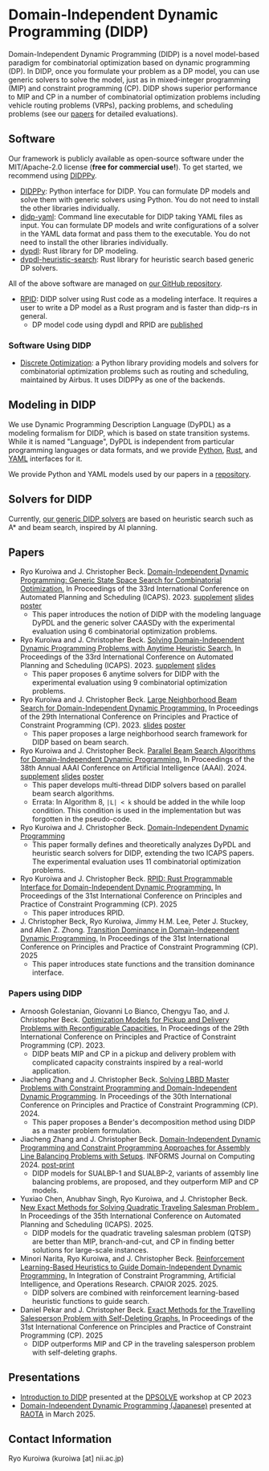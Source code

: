 # Domain-Independent Dynamic Programming (DIDP)

Domain-Independent Dynamic Programming (DIDP) is a novel model-based paradigm for combinatorial optimization based on dynamic programming (DP).
In DIDP, once you formulate your problem as a DP model, you can use generic solvers to solve the model, just as in mixed-integer programming (MIP) and constraint programming (CP).
DIDP shows superior performance to MIP and CP in a number of combinatorial optimization problems including vehicle routing problems (VRPs), packing problems, and scheduling problems (see our [papers](#papers) for detailed evaluations).

## Software

Our framework is publicly available as open-source software under the MIT/Apache-2.0 license (**free for commercial use!**).
To get started, we recommend using [DIDPPy](https://didppy.rtfd.io).

- [DIDPPy](https://didppy.rtfd.io): Python interface for DIDP. You can formulate DP models and solve them with generic solvers using Python. You do not need to install the other libraries individually.
- [didp-yaml](https://crates.io/crates/didp-yaml): Command line executable for DIDP taking YAML files as input. You can formulate DP models and write configurations of a solver in the YAML data format and pass them to the executable. You do not need to install the other libraries individually.
- [dypdl](https://crates.io/crates/dypdl): Rust library for DP modeling.
- [dypdl-heuristic-search](https://crates.io/crates/dypdl-heuristic-search): Rust library for heuristic search based generic DP solvers.

All of the above software are managed on [our GitHub repository](https://github.com/domain-independent-dp/didp-rs).

- [RPID](https://github.com/domain-independent-dp/rpid): DIDP solver using Rust code as a modeling interface. It requires a user to write a DP model as a Rust program and is faster than didp-rs in general.
  - DP model code using dypdl and RPID are [published](https://github.com/Kurorororo/didp-rust-model)

### Software Using DIDP

- [Discrete Optimization](https://github.com/airbus/discrete-optimization): a Python library providing models and solvers for combinatorial optimization problems such as routing and scheduling, maintained by Airbus. It uses DIDPPy as one of the backends.

## Modeling in DIDP

We use Dynamic Programming Description Language (DyPDL) as a modeling formalism for DIDP, which is based on state transition systems.
While it is named "Language", DyPDL is independent from particular programming languages or data formats, and we provide [Python](https://didppy.rtfd.io), [Rust](https://crates.io/crates/dypdl), and [YAML](https://crates.io/crates/didp-yaml) interfaces for it.

We provide Python and YAML models used by our papers in a [repository](https://github.com/Kurorororo/didp-models/tree/main). 

## Solvers for DIDP

Currently, [our generic DIDP solvers](https://crates.io/crates/dypdl-heuristic-search) are based on heuristic search such as A* and beam search, inspired by AI planning.

## Papers

- Ryo Kuroiwa and J. Christopher Beck. [Domain-Independent Dynamic Programming: Generic State Space Search for Combinatorial Optimization.](https://ojs.aaai.org/index.php/ICAPS/article/view/27200/26973) In Proceedings of the 33rd International Conference on Automated Planning and Scheduling (ICAPS). 2023. [supplement](https://tidel.mie.utoronto.ca/pubs/Appendix_CAASDy_ICAPS23.pdf) [slides](./pdfs/didp_icaps2023.pdf) [poster](./pdfs/didp_poster_icaps2023.pdf)
  - This paper introduces the notion of DIDP with the modeling language DyPDL and the generic solver CAASDy with the experimental evaluation using 6 combinatorial optimization problems.
- Ryo Kuroiwa and J. Christopher Beck. [Solving Domain-Independent Dynamic Programming Problems with Anytime Heuristic Search.](https://ojs.aaai.org/index.php/ICAPS/article/view/27201/26974) In Proceedings of the 33rd International Conference on Automated Planning and Scheduling (ICAPS). 2023. [supplement](https://tidel.mie.utoronto.ca/pubs/Appendix_Anytime_ICAPS23.pdf) [slides](./pdfs/anytime_icaps2023.pdf)
  - This paper proposes 6 anytime solvers for DIDP with the experimental evaluation using 9 combinatorial optimization problems.
- Ryo Kuroiwa and J. Christopher Beck. [Large Neighborhood Beam Search for Domain-Independent Dynamic Programming.](https://drops.dagstuhl.de/opus/volltexte/2023/19060/pdf/LIPIcs-CP-2023-23.pdf) In Proceedings of the 29th International Conference on Principles and Practice of Constraint Programming (CP). 2023. [slides](./pdfs/lnbs_cp2023.pdf) [poster](./pdfs/lnbs_poster_cp2023.pdf)
  - This paper proposes a large neighborhood search framework for DIDP based on beam search.
- Ryo Kuroiwa and J. Christopher Beck. [Parallel Beam Search Algorithms for Domain-Independent Dynamic Programming.](https://ojs.aaai.org/index.php/AAAI/article/view/30062/31869) In Proceedings of the 38th Annual AAAI Conference on Artificial Intelligence (AAAI). 2024. [supplement](https://tidel.mie.utoronto.ca/pubs/Appendix_Parallel_AAAI24.pdf) [slides](./pdfs/parallel_aaai2024.pdf) [poster](./pdfs/parallel_poster_aaai2024.pdf)
  - This paper develops multi-thread DIDP solvers based on parallel beam search algorithms.
  - Errata: In Algorithm 8, `|L| < k` should be added in the while loop condition. This condition is used in the implementation but was forgotten in the pseudo-code.  
- Ryo Kuroiwa and J. Christopher Beck. [Domain-Independent Dynamic Programming](https://arxiv.org/abs/2401.13883)
  - This paper formally defines and theoretically analyzes DyPDL and heuristic search solvers for DIDP, extending the two ICAPS papers. The experimental evaluation uses 11 combinatorial optimization problems.
- Ryo Kuroiwa and J. Christopher Beck. [RPID: Rust Programmable Interface for Domain-Independent Dynamic Programming.](https://drops.dagstuhl.de/storage/00lipics/lipics-vol340-cp2025/LIPIcs.CP.2025.23/LIPIcs.CP.2025.23.pdf) In Proceedings of the 31st International Conference on Principles and Practice of Constraint Programming (CP). 2025
  - This paper introduces RPID.
- J. Christopher Beck, Ryo Kuroiwa, Jimmy H.M. Lee, Peter J. Stuckey, and Allen Z. Zhong. [Transition Dominance in Domain-Independent Dynamic Programming.](https://drops.dagstuhl.de/storage/00lipics/lipics-vol340-cp2025/LIPIcs.CP.2025.5/LIPIcs.CP.2025.5.pdf) In Proceedings of the 31st International Conference on Principles and Practice of Constraint Programming (CP). 2025
  - This paper introduces state functions and the transition dominance interface.

### Papers using DIDP

- Arnoosh Golestanian, Giovanni Lo Bianco, Chengyu Tao, and J. Christopher Beck. [Optimization Models for Pickup and Delivery Problems with Reconfigurable Capacities.](https://tidel.mie.utoronto.ca/pubs/Golestanian_CP2023.pdf) In Proceedings of the 29th International Conference on Principles and Practice of Constraint Programming (CP). 2023.
  - DIDP beats MIP and CP in a pickup and delivery problem with complicated capacity constraints inspired by a real-world application.
- Jiacheng Zhang and J. Christopher Beck. [Solving LBBD Master Problems with Constraint Programming and Domain-Independent Dynamic Programming](https://drops.dagstuhl.de/storage/00lipics/lipics-vol307-cp2024/LIPIcs.CP.2024.32/LIPIcs.CP.2024.32.pdf). In Proceedings of the 30th International Conference on Principles and Practice of Constraint Programming (CP). 2024.
  - This paper proposes a Bender's decomposition method using DIDP as a master problem formulation.
- Jiacheng Zhang and J. Christopher Beck. [Domain-Independent Dynamic Programming and Constraint Programming Approaches for Assembly Line Balancing Problems with Setups](https://pubsonline.informs.org/doi/full/10.1287/ijoc.2024.0603). INFORMS Journal on Computing 2024. [post-print](https://tidel.mie.utoronto.ca/pubs/sualbp_ijoc_postprint.pdf)
  - DIDP models for SUALBP-1 and SUALBP-2, variants of assembly line balancing problems, are proposed, and they outperform MIP and CP models.
- Yuxiao Chen, Anubhav Singh, Ryo Kuroiwa, and J. Christopher Beck. [New Exact Methods for Solving Quadratic Traveling Salesman Problem .](https://tidel.mie.utoronto.ca/pubs/QTSP_icaps_2025.pdf) In Proceedings of the 35th International Conference on Automated Planning and Scheduling (ICAPS). 2025.
  - DIDP models for the quadratic traveling salesman problem (QTSP) are better than MIP, branch-and-cut, and CP in finding better solutions for large-scale instances.
- Minori Narita, Ryo Kuroiwa, and J. Christopher Beck. [Reinforcement Learning-Based Heuristics to Guide Domain-Independent Dynamic Programming.](https://link.springer.com/chapter/10.1007/978-3-031-95976-9_9) In Integration of Constraint Programming, Artificial Intelligence, and Operations Research. CPAIOR 2025. 2025.
  - DIDP solvers are combined with reinforcement learning-based heuristic functions to guide search.
- Daniel Pekar and J. Christopher Beck. [Exact Methods for the Travelling Salesperson Problem with Self-Deleting Graphs.](https://drops.dagstuhl.de/storage/00lipics/lipics-vol340-cp2025/LIPIcs.CP.2025.30/LIPIcs.CP.2025.30.pdf) In Proceedings of the 31st International Conference on Principles and Practice of Constraint Programming (CP). 2025
  - DIDP outperforms MIP and CP in the traveling salesperson problem with self-deleting graphs.
  
## Presentations

- [Introduction to DIDP](./pdfs/didp_dpsolve2023.pdf) presented at the [DPSOLVE](https://sites.google.com/view/dpsolve2023/) workshop at CP 2023
- [Domain-Independent Dynamic Programming (Japanese)](./pdfs/DIDP-RAOTA-20250310.pdf) presented at [RAOTA](https://orsj.org/raota/#raota9) in March 2025.

## Contact Information

Ryo Kuroiwa (kuroiwa [at] nii.ac.jp)
